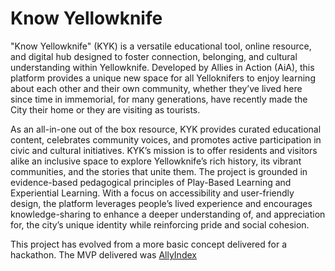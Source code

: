 # Know Yellowknife
"Know Yellowknife" (KYK) is a versatile educational tool, online resource, and digital hub designed to foster connection, belonging, and cultural understanding within Yellowknife. Developed by Allies in Action (AiA), this platform provides a unique new space for all Yelloknifers to enjoy learning about each other and their own community, whether they’ve lived here since time in immemorial, for many generations, have recently made the City their home or they are visiting as tourists.

As an all-in-one out of the box resource, KYK provides curated educational content, celebrates community voices, and promotes active participation in civic and cultural initiatives.
KYK’s mission is to offer residents and visitors alike an inclusive space to explore Yellowknife’s rich history, its vibrant communities, and the stories that unite them. The project is grounded in evidence-based pedagogical principles of Play-Based Learning and Experiential Learning. With a focus on accessibility and user-friendly design, the platform leverages people’s lived experience and  encourages knowledge-sharing to enhance a deeper understanding of, and appreciation for, the city’s unique identity while reinforcing pride and social cohesion.

This project has evolved from a more basic concept delivered for a hackathon. The MVP delivered was [AllyIndex](https://declan444.github.io/24-7-hackathon-team9/index.html)
